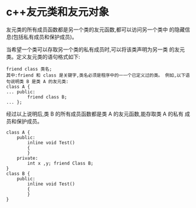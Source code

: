 # c++友元类和友元对象
友元类的所有成员函数都是另一个类的友元函数,都可以访问另一个类中 的隐藏信息(包括私有成员和保护成员)。

当希望一个类可以存取另一个类的私有成员时,可以将该类声明为另一类 的友元类。定义友元类的语句格式如下:
```
friend class 类名;
其中:friend 和 class 是关键字,类名必须是程序中的⼀一个已定义过的类。 例如,以下语句说明类 B 是类 A 的友元类:
class A {
... public:
        friend class B;
... };
```
经过以上说明后,类 B 的所有成员函数都是类 A 的友元函数,能存取类 A 的私有 成员和保护成员。
```
class A {
    public:
        inline void Test()
        {
        }
    private:
        int x ,y; friend Class B;
}
class B {
    public:
        inline void Test()
        {
        }
}
```
